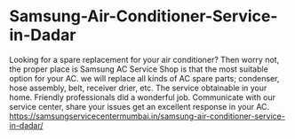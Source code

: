 # Samsung-Air-Conditioner-Service-in-Dadar
Looking for a spare replacement for your air conditioner? Then worry not, the proper place is Samsung  AC Service Shop is that the most suitable option for your AC. we will replace all kinds of AC spare parts; condenser, hose assembly, belt, receiver drier, etc. The service obtainable in your home. Friendly professionals did a wonderful job. Communicate with our service center, share your issues get an excellent response in your AC. https://samsungservicecentermumbai.in/samsung-air-conditioner-service-in-dadar/
